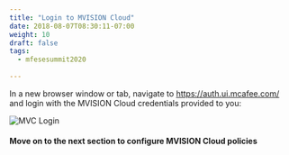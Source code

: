 ```yaml
---
title: "Login to MVISION Cloud"
date: 2018-08-07T08:30:11-07:00
weight: 10
draft: false
tags:
  - mfesesummit2020
  
---
```


In a new browser window or tab, navigate to https://auth.ui.mcafee.com/ and login with the MVISION Cloud credentials provided to you:

![MVC Login](/images/mfe/mvclogin.png?classes=border,shadow)

#### Move on to the next section to configure MVISION Cloud policies

